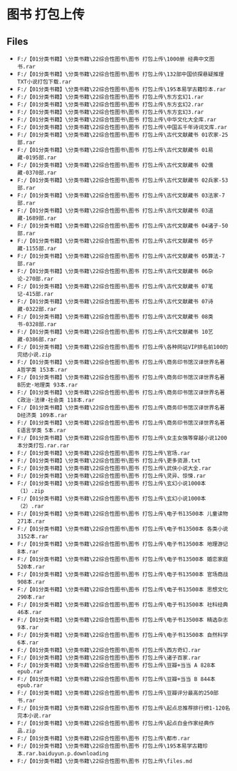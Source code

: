 # 图书 打包上传

## Files

- `F:/【01分类书籍】\分类书籍\22综合性图书\图书 打包上传\1000册 经典中文图书.rar`
- `F:/【01分类书籍】\分类书籍\22综合性图书\图书 打包上传\132部中国侦探悬疑推理TXT小说打包下载.rar`
- `F:/【01分类书籍】\分类书籍\22综合性图书\图书 打包上传\195本易学古籍珍本.rar`
- `F:/【01分类书籍】\分类书籍\22综合性图书\图书 打包上传\东方玄幻1.rar`
- `F:/【01分类书籍】\分类书籍\22综合性图书\图书 打包上传\东方玄幻2.rar`
- `F:/【01分类书籍】\分类书籍\22综合性图书\图书 打包上传\东方玄幻3.rar`
- `F:/【01分类书籍】\分类书籍\22综合性图书\图书 打包上传\中华文化大全库.rar`
- `F:/【01分类书籍】\分类书籍\22综合性图书\图书 打包上传\中国五千年诗词文库.rar`
- `F:/【01分类书籍】\分类书籍\22综合性图书\图书 打包上传\古代文献藏书 01农家-25部.rar`
- `F:/【01分类书籍】\分类书籍\22综合性图书\图书 打包上传\古代文献藏书 01易藏-0195部.rar`
- `F:/【01分类书籍】\分类书籍\22综合性图书\图书 打包上传\古代文献藏书 02儒藏-0370部.rar`
- `F:/【01分类书籍】\分类书籍\22综合性图书\图书 打包上传\古代文献藏书 02兵家-53部.rar`
- `F:/【01分类书籍】\分类书籍\22综合性图书\图书 打包上传\古代文献藏书 03法家-7部.rar`
- `F:/【01分类书籍】\分类书籍\22综合性图书\图书 打包上传\古代文献藏书 03道藏-1689部.rar`
- `F:/【01分类书籍】\分类书籍\22综合性图书\图书 打包上传\古代文献藏书 04诸子-50部.rar`
- `F:/【01分类书籍】\分类书籍\22综合性图书\图书 打包上传\古代文献藏书 05子藏-1155部.rar`
- `F:/【01分类书籍】\分类书籍\22综合性图书\图书 打包上传\古代文献藏书 05算法-7部.rar`
- `F:/【01分类书籍】\分类书籍\22综合性图书\图书 打包上传\古代文献藏书 06杂论-270部.rar`
- `F:/【01分类书籍】\分类书籍\22综合性图书\图书 打包上传\古代文献藏书 07笔记-415部.rar`
- `F:/【01分类书籍】\分类书籍\22综合性图书\图书 打包上传\古代文献藏书 07诗藏-0322部.rar`
- `F:/【01分类书籍】\分类书籍\22综合性图书\图书 打包上传\古代文献藏书 08类书-0328部.rar`
- `F:/【01分类书籍】\分类书籍\22综合性图书\图书 打包上传\古代文献藏书 10艺藏-0386部.rar`
- `F:/【01分类书籍】\分类书籍\22综合性图书\图书 打包上传\各种网站VIP排名前100的完结小说.zip`
- `F:/【01分类书籍】\分类书籍\22综合性图书\图书 打包上传\商务印书馆汉译世界名著 A哲学类 153本.rar`
- `F:/【01分类书籍】\分类书籍\22综合性图书\图书 打包上传\商务印书馆汉译世界名著 B历史·地理类 93本.rar`
- `F:/【01分类书籍】\分类书籍\22综合性图书\图书 打包上传\商务印书馆汉译世界名著 C政治·法律·社会类 118本.rar`
- `F:/【01分类书籍】\分类书籍\22综合性图书\图书 打包上传\商务印书馆汉译世界名著 D经济类 109本.rar`
- `F:/【01分类书籍】\分类书籍\22综合性图书\图书 打包上传\商务印书馆汉译世界名著 E语言学类 5本.rar`
- `F:/【01分类书籍】\分类书籍\22综合性图书\图书 打包上传\女主女强等穿越小说1200本分类打包.rar.rar`
- `F:/【01分类书籍】\分类书籍\22综合性图书\图书 打包上传\官场.rar`
- `F:/【01分类书籍】\分类书籍\22综合性图书\图书 打包上传\更多资源.txt`
- `F:/【01分类书籍】\分类书籍\22综合性图书\图书 打包上传\武侠小说大全.rar`
- `F:/【01分类书籍】\分类书籍\22综合性图书\图书 打包上传\灵异、惊悚.rar`
- `F:/【01分类书籍】\分类书籍\22综合性图书\图书 打包上传\玄幻小说1000本（1）.zip`
- `F:/【01分类书籍】\分类书籍\22综合性图书\图书 打包上传\玄幻小说1000本（2）.rar`
- `F:/【01分类书籍】\分类书籍\22综合性图书\图书 打包上传\电子书13500本 儿童读物 271本.rar`
- `F:/【01分类书籍】\分类书籍\22综合性图书\图书 打包上传\电子书13500本 各类小说 3152本.rar`
- `F:/【01分类书籍】\分类书籍\22综合性图书\图书 打包上传\电子书13500本 地理游记 8本.rar`
- `F:/【01分类书籍】\分类书籍\22综合性图书\图书 打包上传\电子书13500本 婚恋家庭 520本.rar`
- `F:/【01分类书籍】\分类书籍\22综合性图书\图书 打包上传\电子书13500本 官场商战 908本.rar`
- `F:/【01分类书籍】\分类书籍\22综合性图书\图书 打包上传\电子书13500本 思想文化 290本.rar`
- `F:/【01分类书籍】\分类书籍\22综合性图书\图书 打包上传\电子书13500本 社科经典 46本.rar`
- `F:/【01分类书籍】\分类书籍\22综合性图书\图书 打包上传\电子书13500本 精选杂志 9本.rar`
- `F:/【01分类书籍】\分类书籍\22综合性图书\图书 打包上传\电子书13500本 自然科学 6本.rar`
- `F:/【01分类书籍】\分类书籍\22综合性图书\图书 打包上传\西方奇幻.rar`
- `F:/【01分类书籍】\分类书籍\22综合性图书\图书 打包上传\诸子百家.rar`
- `F:/【01分类书籍】\分类书籍\22综合性图书\图书 打包上传\豆瓣+当当 A 828本 epub.rar`
- `F:/【01分类书籍】\分类书籍\22综合性图书\图书 打包上传\豆瓣+当当 B 844本 epub.rar`
- `F:/【01分类书籍】\分类书籍\22综合性图书\图书 打包上传\豆瓣评分最高的250部书.rar`
- `F:/【01分类书籍】\分类书籍\22综合性图书\图书 打包上传\起点总推荐排行榜1-120名完本小说.rar`
- `F:/【01分类书籍】\分类书籍\22综合性图书\图书 打包上传\起点白金作家经典作品.zip`
- `F:/【01分类书籍】\分类书籍\22综合性图书\图书 打包上传\都市.rar`
- `F:/【01分类书籍】\分类书籍\22综合性图书\图书 打包上传\195本易学古籍珍本.rar.baiduyun.p.downloading`
- `F:/【01分类书籍】\分类书籍\22综合性图书\图书 打包上传\files.md`
